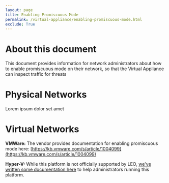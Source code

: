 ```yaml
---
layout: page
title: Enabling Promiscuous Mode
permalink: /virtual-appliance/enabling-promiscuous-mode.html
exclude: True
---
```


# About this document
This document provides information for network administrators about how to enable promiscuous mode on their network, so that the Virtual Appliance can inspect traffic for threats

# Physical Networks
Lorem ipsum dolor set amet

# Virtual Networks

**VMWare:** The vendor provides documentation for enabling promiscuous mode here: [https://kb.vmware.com/s/article/1004099](https://kb.vmware.com/s/article/1004099)

**Hyper-V:**  While this platform is not officially supported by LEO, [we've written some documentation here](hyper-v-promisc) to help administrators running this platform.

